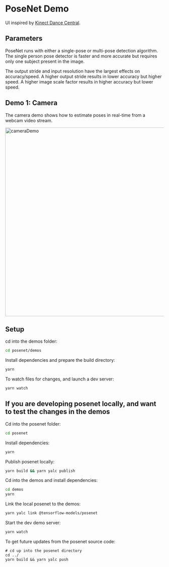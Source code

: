 # PoseNet Demo
UI inspired by [Kinect Dance Central](https://www.youtube.com/watch?v=9DEkMxlDnI8).


## Parameters
PoseNet runs with either a single-pose or multi-pose detection algorithm. The single person pose detector is faster and more accurate but requires only one subject present in the image.

The output stride and input resolution have the largest effects on accuracy/speed. A higher output stride results in lower accuracy but higher speed. A higher image scale factor results in higher accuracy but lower speed.

## Demo 1: Camera
The camera demo shows how to estimate poses in real-time from a webcam video stream.

<img src="https://raw.githubusercontent.com/tensorflow/tfjs-models/master/posenet/demos/camera.gif" alt="cameraDemo" style="width: 600px;"/>


## Setup

cd into the demos folder:

```sh
cd posenet/demos
```

Install dependencies and prepare the build directory:

```sh
yarn
```

To watch files for changes, and launch a dev server:

```sh
yarn watch
```

## If you are developing posenet locally, and want to test the changes in the demos

Cd into the posenet folder:
```sh
cd posenet
```

Install dependencies:
```sh
yarn
```

Publish posenet locally:
```sh
yarn build && yarn yalc publish
```

Cd into the demos and install dependencies:

```sh
cd demos
yarn
```

Link the local posenet to the demos:
```sh
yarn yalc link @tensorflow-models/posenet
```

Start the dev demo server:
```sh
yarn watch
```

To get future updates from the posenet source code:
```
# cd up into the posenet directory
cd ../
yarn build && yarn yalc push
```
